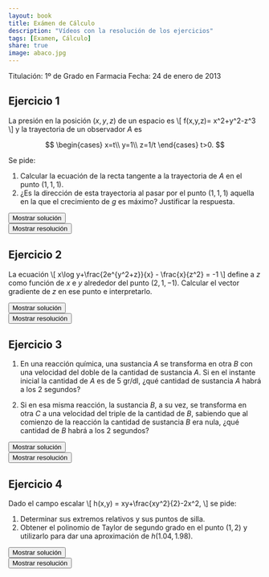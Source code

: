 ```yaml
---
layout: book
title: Exámen de Cálculo
description: "Vídeos con la resolución de los ejercicios"
tags: [Examen, Cálculo]
share: true
image: abaco.jpg
---
```


Titulación: 1º de Grado en Farmacia
Fecha: 24 de enero de 2013

## Ejercicio 1
La presión en la posición $(x,y,z)$ de un espacio es
\\[
f(x,y,z)= x^2+y^2-z^3
\\]
y la trayectoria de un observador $A$ es

$$
\begin{cases}
x=t\\
y=1\\
z=1/t
\end{cases}
t>0.
$$

Se pide:

1. Calcular la ecuación de la recta tangente a la trayectoria de $A$ en el punto $(1,1,1)$.
2. ¿Es la dirección de esta trayectoria al pasar por el punto $(1,1,1)$ aquella en la que el crecimiento de $g$ es máximo? Justificar la respuesta.

<div><button class="solution">Mostrar solución</button></div>
<div id="solution" style="display: none">
1. $l:(1+t,1,t)$.<br/>
2. No ya que la dirección de máximo crecimiento es $(2,2,-3)$.
</div>

<div><button class="resolution">Mostrar resolución</button></div>
<div id="resolution" class="center" style="display: none">
<iframe width="640" height="360" src="//www.youtube.com/embed/sD8EuO2YU7k" frameborder="0" allowfullscreen></iframe>
</div>

## Ejercicio 2
La ecuación
\\[
x\log y+\frac{2e^{y^2+z}}{x} - \frac{x}{z^2} = -1
\\]
define a $z$ como función de $x$ e $y$ alrededor del punto $(2,1,-1)$. Calcular el vector gradiente de $z$ en ese punto e interpretarlo.

<div><button class="solution">Mostrar solución</button></div>
<div id="solution" style="display: none">
$\nabla z(2,1,-1)=(\frac{-1}{2},\frac{4}{3})$.
</div>

<div><button class="resolution">Mostrar resolución</button></div>
<div id="resolution" class="center" style="display: none">
<iframe width="640" height="360" src="//www.youtube.com/embed/T4YMY06fWbA" frameborder="0" allowfullscreen></iframe>
</div>

## Ejercicio 3

1. En una reacción química, una sustancia $A$ se transforma en otra $B$ con una velocidad del doble de la cantidad de sustancia $A$. Si en el instante inicial la cantidad de $A$ es de $5$ gr/dl, ¿qué cantidad de sustancia $A$ habrá a los 2 segundos?

2. Si en esa misma reacción, la sustancia $B$, a su vez, se transforma en otra $C$ a una velocidad del triple de la cantidad de $B$, sabiendo que al comienzo de la reacción la cantidad de sustancia $B$ era nula, ¿qué cantidad de $B$ habrá a los 2 segundos?

<div><button class="solution">Mostrar solución</button></div>
<div id="solution" style="display: none">
1. A los dos segundos habra una cantidad de $A$ de $0.0916$ gr/dl.<br/>
2. A los dos segundos habrá una cantidad de $B$ de $0.1584$ gr/dl.
</div>

<div><button class="resolution">Mostrar resolución</button></div>
<div id="resolution" class="center" style="display: none">
<iframe width="640" height="360" src="//www.youtube.com/embed/4a1V7vlDwIk" frameborder="0" allowfullscreen></iframe>
</div>

## Ejercicio 4
Dado el campo escalar
\\[
h(x,y) = xy+\frac{xy^2}{2}-2x^2,
\\]
se pide:

1. Determinar sus extremos relativos y sus puntos de silla.
2. Obtener el polinomio de Taylor de segundo grado en el punto $(1,2)$ y utilizarlo para dar una aproximación de $h(1.04,\,1.98)$.

<div><button class="solution">Mostrar solución</button></div>
<div id="solution" style="display: none">
1. $h$ tiene dos puntos de silla en $(0,0)$ y $(0,2)$ y un punto de máximo en $(-\frac{1}{8},-1)$.<br/>
2. $P^2_{h,(1,2)}(x,y)=-2x^2+\frac{y^2}{2}+3xy-2x-2y+2$ y $P^2_{h,(1,2)}(1.04,1.98)=1.9346$.
</div>

<div><button class="resolution">Mostrar resolución</button></div>
<div id="resolution" class="center" style="display: none">
<iframe width="640" height="360" src="//www.youtube.com/embed/xyGiBob14YU" frameborder="0" allowfullscreen></iframe>
</div>
